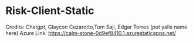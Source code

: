 # Risk-Client-Static
Credits: Chatgpt, Glaycon Cezarotto,Tom Saji, Edgar Torres (put yalls name here)
Azure Link: https://calm-stone-0d9ef8410.1.azurestaticapps.net/
